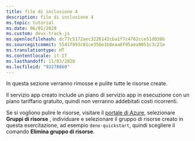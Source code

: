 ```yaml
---
title: file di inclusione 4
description: file di inclusione 4
ms.topic: tutorial
ms.date: 06/01/2020
ms.custom: devx-track-js
ms.openlocfilehash: dc77c5172aec3226142cba1f7c4762cce51d036b
ms.sourcegitcommit: 5541f993c01ce356e1b0eaa8f95aea9051c3c21e
ms.translationtype: HT
ms.contentlocale: it-IT
ms.lasthandoff: 11/03/2020
ms.locfileid: "93278660"
---
```

In questa sezione verranno rimosse e pulite tutte le risorse create.

Il servizio app creato include un piano di servizio app in esecuzione con un piano tariffario gratuito, quindi non verranno addebitati costi ricorrenti.

Se si vogliono pulire le risorse, visitare il [portale di Azure](https://portal.azure.com), selezionare **Gruppi di risorse** , individuare e selezionare il gruppo di risorse creato in questa esercitazione, ad esempio `deno-quickstart`, quindi scegliere il comando **Elimina gruppo di risorse**.